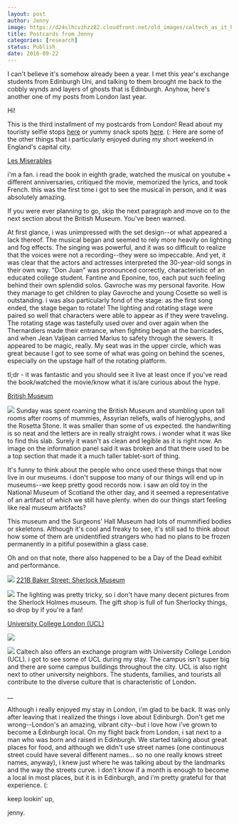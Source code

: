 ```yaml
---
layout: post
author: Jenny
image: https://d24slhcvzhzz82.cloudfront.net/old_images/caltech_as_it_happens/6a0105349b8251970b01bb088ff354970d.jpg
title: Postcards from Jenny
categories: [research]
status: Publish
date: 2016-09-22
---
```



I can't believe it's somehow already been a year. I met this year's exchange students from Edinburgh Uni, and talking to them brought me back to the cobbly wynds and layers of ghosts that is Edinburgh. Anyhow, here's another one of my posts from London last year.

Hi!

This is the third installment of my postcards from London! Read about my touristy selfie stops [here](https://caltech.typepad.com/caltech_as_it_happens/2016/01/pfj-london-selfie-stops.html) or yummy snack spots [here](https://caltech.typepad.com/caltech_as_it_happens/2016/09/pfj-london-snack-spots.html). (: Here are some of the other things that i particularly enjoyed during my short weekend in England's capital city.

[Les Miserables](https://www.lesmis.com/uk/)

i'm a fan. i read the book in eighth grade, watched the musical on youtube + different anniversaries, critiqued the movie, memorized the lyrics, and took French. this was the first time i got to see the musical in person, and it was absolutely amazing.

If you were ever planning to go, skip the next paragraph and move on to the next section about the British Museum. You've been warned.

At first glance, i was unimpressed with the set design--or what appeared a lack thereof. The musical began and seemed to rely more heavily on lighting and fog effects. The singing was powerful, and it was so difficult to realize that the voices were not a recording--they were so impeccable. And yet, it was clear that the actors and actresses interpreted the 30-year-old songs in their own way. "Don Juan" was pronounced correctly, characteristic of an educated college student. Fantine and Eponine, too, each put such feeling behind their own splendid solos. Gavroche was my personal favorite. How they manage to get children to play Gavroche and young Cosette so well is outstanding. i was also particularly fond of the stage: as the first song ended, the stage began to rotate! The lighting and rotating stage were paired so well that characters were able to appear as if they were traveling. The rotating stage was tastefully used over and over again when the Thernardiers made their entrance, when fighting began at the barricades, and when Jean Valjean carried Marius to safety through the sewers. It appeared to be magic, really. My seat was in the upper circle, which was great because I got to see some of what was going on behind the scenes, especially on the upstage half of the rotating platform.

tl;dr - it was fantastic and you should see it live at least once if you've read the book/watched the movie/know what it is/are curious about the hype.

[British Museum](https://www.britishmuseum.org/)

![](https://d24slhcvzhzz82.cloudfront.net/old_images/caltech_as_it_happens/6a0105349b8251970b01b8d1759778970c.jpg)
Sunday was spent roaming the British Museum and stumbling upon tall rooms after rooms of mummies, Assyrian reliefs, walls of hieroglyphs, and the Rosetta Stone. It was smaller than some of us expected. the handwriting is so neat and the letters are in really straight rows. i wonder what it was like to find this slab. Surely it wasn't as clean and legible as it is right now. An image on the information panel said it was broken and that there used to be a top section that made it a much taller tablet-sort of thing.

It's funny to think about the people who once used these things that now live in our museums. i don't suppose too many of our things will end up in museums--we keep pretty good records now. i saw an old toy in the National Museum of Scotland the other day, and it seemed a representative of an artifact of which we still have plenty. when do our things start feeling like real museum artifacts?

This museum and the Surgeons' Hall Museum had lots of mummified bodies or skeletons. Although it's cool and freaky to see, it's still sad to think about how some of them are unidentified strangers who had no plans to be frozen permanently in a pitiful posewithin a glass case.

Oh and on that note, there also happened to be a Day of the Dead exhibit and performance.


![](https://d24slhcvzhzz82.cloudfront.net/old_images/caltech_as_it_happens/6a0105349b8251970b01b8d1759811970c.jpg)
[221B Baker Street: Sherlock Museum](https://www.sherlock-holmes.co.uk/)

![](https://d24slhcvzhzz82.cloudfront.net/old_images/6a01a73d94d1a8970d01bb088ff51f970d-pi.jpg)
The lighting was pretty tricky, so i don't have many decent pictures from the Sherlock Holmes museum. The gift shop is full of fun Sherlocky things, so drop by if you're a fan!

[University College London (](https://www.ucl.ac.uk/)[UCL)](https://www.ucl.ac.uk/)

![](https://d24slhcvzhzz82.cloudfront.net/old_images/caltech_as_it_happens/6a0105349b8251970b01bb088ff536970d.jpg)


![](https://d24slhcvzhzz82.cloudfront.net/old_images/caltech_as_it_happens/6a0105349b8251970b01b8d1759861970c.jpg)
Caltech also offers an exchange program with University College London (UCL). i got to see some of UCL during my stay. The campus isn't super big and there are some campus buildings throughout the city. UCL is also right next to other university neighbors. The students, families, and tourists all contribute to the diverse culture that is characteristic of London.

__

Although i really enjoyed my stay in London, i'm glad to be back. It was only after leaving that i realized the things i love about Edinburgh. Don't get me wrong--London's an amazing, vibrant city--but i love how i've grown to become a Edinburgh local. On my flight back from London, i sat next to a man who was born and raised in Edinburgh. We started talking about great places for food, and although we didn't use street names (one continuous street could have several different names... so no one really knows street names, anyway), i knew just where he was talking about by the landmarks and the way the streets curve. i don't know if a month is enough to become a local in most places, but it is in Edinburgh, and i'm pretty grateful for that experience. (:

keep lookin' up,

jenny.

